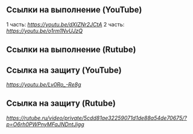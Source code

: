 ## Ссылки на выполнение (YouTube)
1 часть: *https://youtu.be/dXIZNr2JCtA*
2 часть: *https://youtu.be/o1rm1NvUJzQ*

## Ссылки на выполнение (Rutube)

## Ссылка на защиту (YouTube)
*https://youtu.be/Lv0Ro_-Re8g*

## Ссылка на защиту (Rutube)
*https://rutube.ru/video/private/5cdd81ae32259071d1de88a54de70675/?p=O6rh0PWPnyMFaJNDntJigg*
